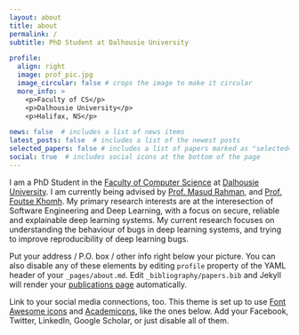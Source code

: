 ```yaml
---
layout: about
title: about
permalink: /
subtitle: PhD Student at Dalhousie University

profile:
  align: right
  image: prof_pic.jpg
  image_circular: false # crops the image to make it circular
  more_info: >
    <p>Faculty of CS</p>
    <p>Dalhousie University</p>
    <p>Halifax, NS</p>

news: false  # includes a list of news items
latest_posts: false  # includes a list of the newest posts
selected_papers: false # includes a list of papers marked as "selected={true}"
social: true  # includes social icons at the bottom of the page
---
```


I am a PhD Student in the [Faculty of Computer Science](https://www.dal.ca/faculty/computerscience.html) at [Dalhousie University](https://www.dal.ca/). I am currently being advised by [Prof. Masud Rahman](https://web.cs.dal.ca/~masud/), and [Prof. Foutse Khomh](http://www.khomh.net/). My primary research interests are at the interesection of Software Engineering and Deep Learning, with a focus on secure, reliable and explainable deep learning systems. My current research focuses on understanding the behaviour of bugs in deep learning systems, and trying to improve reproducibility of deep learning bugs.

Put your address / P.O. box / other info right below your picture. You can also disable any of these elements by editing `profile` property of the YAML header of your `_pages/about.md`. Edit `_bibliography/papers.bib` and Jekyll will render your [publications page](/al-folio/publications/) automatically.

Link to your social media connections, too. This theme is set up to use [Font Awesome icons](http://fortawesome.github.io/Font-Awesome/) and [Academicons](https://jpswalsh.github.io/academicons/), like the ones below. Add your Facebook, Twitter, LinkedIn, Google Scholar, or just disable all of them.
